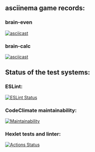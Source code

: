 ## asciinema game records:

### brain-even
[![asciicast](https://asciinema.org/a/wxc113Z122DrxR76ZR1ViXF87.svg)](https://asciinema.org/a/wxc113Z122DrxR76ZR1ViXF87)
### brain-calc
[![asciicast](https://asciinema.org/a/osZa9szrqWhG27haaCwWwBIeZ.svg)](https://asciinema.org/a/osZa9szrqWhG27haaCwWwBIeZ)

## Status of the test systems:

### ESLint:
[![ESLint Status](https://github.com/notabu/frontend-project-lvl1/workflows/eslint-check/badge.svg)](https://github.com/notabu/frontend-project-lvl1/actions)

### CodeClimate maintainability:
[![Maintainability](https://api.codeclimate.com/v1/badges/a99a88d28ad37a79dbf6/maintainability)](https://codeclimate.com/github/codeclimate/codeclimate/maintainability)

### Hexlet tests and linter:
[![Actions Status](https://github.com/notabu/frontend-project-lvl1/workflows/hexlet-check/badge.svg)](https://github.com/notabu/frontend-project-lvl1/actions)
